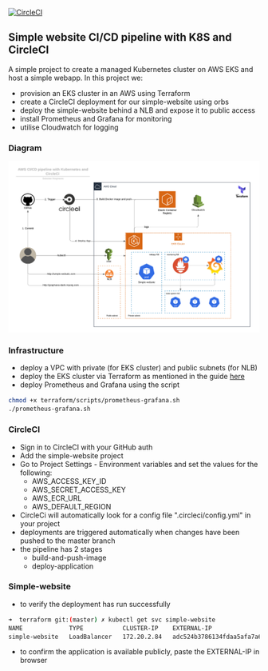 [![CircleCI](https://circleci.com/gh/sebmrgn/checkout-project.svg?style=svg)](https://app.circleci.com/pipelines/github/sebmrgn/checkout-project)
## Simple website CI/CD pipeline with K8S and CircleCI

A simple project to create a managed Kubernetes cluster on AWS EKS and host a simple webapp. 
In this project we:
- provision an EKS cluster in an AWS using Terraform
- create a CircleCI deployment for our simple-website using orbs
- deploy the simple-website behind a NLB and expose it to public access
- install Prometheus and Grafana for monitoring
- utilise Cloudwatch for logging

### Diagram

![diagram](https://github.com/sebmrgn/checkout-project/blob/master/diagram.png?raw=true)


### Infrastructure

- deploy a VPC with private (for EKS cluster) and public subnets (for NLB)
- deploy the EKS cluster via Terraform as mentioned in the guide [here](https://github.com/sebmrgn/checkout-project/blob/master/terraform/README.md)
- deploy Prometheus and Grafana using the script
```bash
chmod +x terraform/scripts/prometheus-grafana.sh
./prometheus-grafana.sh
```


### CircleCI

- Sign in to CircleCI with your GitHub auth
- Add the simple-website project
- Go to Project Settings - Environment variables and set the values for the following:
    - AWS_ACCESS_KEY_ID
    - AWS_SECRET_ACCESS_KEY
    - AWS_ECR_URL
    - AWS_DEFAULT_REGION
- CircleCi will automatically look for a config file ".circleci/config.yml" in your project
- deployments are triggered automatically when changes have been pushed to the master branch
- the pipeline has 2 stages
    - build-and-push-image 
    - deploy-application

### Simple-website

- to verify the deployment has run successfully
```bash
➜  terraform git:(master) ✗ kubectl get svc simple-website
NAME             TYPE           CLUSTER-IP    EXTERNAL-IP                                                                     PORT(S)        AGE
simple-website   LoadBalancer   172.20.2.84   adc524b3786134fdaa5afa7a69534535-d83a932b7311ca1b.elb.eu-west-1.amazonaws.com   80:31262/TCP   73m
```

- to confirm the application is available publicly, paste the EXTERNAL-IP in browser













